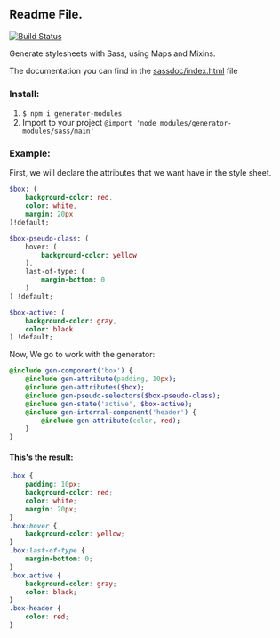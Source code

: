 ## Readme File.

[![Build Status](https://api.travis-ci.org/manuelitox/generator-modules.svg?branch=master)](https://travis-ci.org/manuelitox/generator-modules)

Generate stylesheets with Sass, using Maps and Mixins.

The documentation you can find in the [sassdoc/index.html](https://github.com/manuelitox/generator-modules/blob/master/sassdoc/index.html) file

### Install:

1. ```$ npm i generator-modules ```
2. Import to your project ```@import 'node_modules/generator-modules/sass/main' ```

### Example:

First, we will declare the attributes that we want have in the style sheet.

```sass
$box: (
	background-color: red,
	color: white,
	margin: 20px
)!default;

$box-pseudo-class: (
	hover: (
		background-color: yellow
	),
	last-of-type: (
		margin-bottom: 0
	)
) !default;

$box-active: (
	background-color: gray,
	color: black
) !default;
```

Now, We go to work with the generator:

```sass
@include gen-component('box') {
	@include gen-attribute(padding, 10px);
	@include gen-attributes($box);
	@include gen-pseudo-selectors($box-pseudo-class);
	@include gen-state('active', $box-active);
	@include gen-internal-component('header') {
		@include gen-attribute(color, red);
	}
}
```


#### This's the result:

```css
.box {
	padding: 10px;
	background-color: red;
	color: white;
	margin: 20px;	
}
.box:hover {
	background-color: yellow;
}
.box:last-of-type {
	margin-bottom: 0;
}
.box.active {
	background-color: gray;
	color: black;
}
.box-header {
	color: red;
}
```